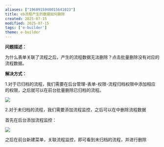 ```yaml
---
aliases: ["1968915940015641023"]
title: eb流程产生的数据如何删除
created: 2025-07-15
modified: 2025-07-15
tags: ['e-builder']
theme: e-builder
---
```


**问题描述：**

为什么表单关联了流程之后，产生的流程数据无法删除？点击批量删除没有对应的流程数据。

**解决方式：**

1.对于已归档的流程，我们需要在后台管理-表单-权限-流程归档权限中添加相应的权限，之后就可以在前台批量删除已归档的流程。

![](https://myhelpdoc.oss-cn-heyuan.aliyuncs.com/mdimages/ef1611f08f76148d4ffd29bdf812053b.jpg)

2.对于未归档的流程，我们需要添加流程监控，之后可以在中删除流程数据

首先在后台添加流程监控：

![](https://myhelpdoc.oss-cn-heyuan.aliyuncs.com/mdimages/897b66bb677dd44e77a1b564bc05ef44.jpg)

之后在前台新建菜单，关联流程监控，即可看到未归档的流程，并进行删除

